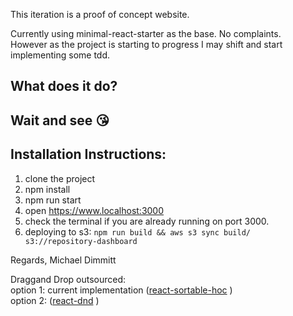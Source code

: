 This iteration is a proof of concept website.

Currently using minimal-react-starter as the base. No complaints.
<br>However as the project is starting to progress I may shift and start implementing some tdd.</br>

## What does it do?
## Wait and see 😘

## Installation Instructions:
1) clone the project
2) npm install
3) npm run start
4) open https://www.localhost:3000
5) check the terminal if you are already running on port 3000.
6) deploying to s3: `npm run build && aws s3 sync build/ s3://repository-dashboard`

Regards, Michael Dimmitt

Draggand Drop outsourced:
<br/>option 1: current implementation ([react-sortable-hoc](https://github.com/clauderic/react-sortable-hoc) )
<br/>option 2: ([react-dnd](https://github.com/react-dnd/react-dnd) )

